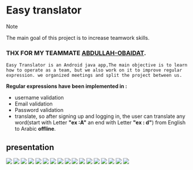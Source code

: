 # Easy translator
> [!NOTE]
> The main goal of this project is to increase teamwork skills.

### THX FOR  MY TEAMMATE [ABDULLAH-OBAIDAT](https://www.linkedin.com/in/abdallah-obiedat-562389257).
`
Easy Translator is an Android java app,The main objective is to learn how to operate as a team, but we also work on it to improve regular expression. we organized meetings and split the project between us.
`

 **Regular expressions have been implemented in :** 
* username validation
* Email validation
* Password validation
* translate, so after signing up and logging in, the user can translate any word(start with Letter **"ex :A"** an end with Letter **"ex : d"**) from English to Arabic **offline**.

## presentation
![](https://github.com/m3y3ah/Easy-translator/blob/main/img/1.png)
![](https://github.com/m3y3ah/Easy-translator/blob/main/img/2.png)
![](https://github.com/m3y3ah/Easy-translator/blob/main/img/3.png)
![](https://github.com/m3y3ah/Easy-translator/blob/main/img/4.png)
![](https://github.com/m3y3ah/Easy-translator/blob/main/img/5.png)
![](https://github.com/m3y3ah/Easy-translator/blob/main/img/6.png)
![](https://github.com/m3y3ah/Easy-translator/blob/main/img/7.png)
![](https://github.com/m3y3ah/Easy-translator/blob/main/img/8.png)
![](https://github.com/m3y3ah/Easy-translator/blob/main/img/9.png)
![](https://github.com/m3y3ah/Easy-translator/blob/main/img/10.png)
![](https://github.com/m3y3ah/Easy-translator/blob/main/img/11.png)
![](https://github.com/m3y3ah/Easy-translator/blob/main/img/12.png)
![](https://github.com/m3y3ah/Easy-translator/blob/main/img/13.png)
![](https://github.com/m3y3ah/Easy-translator/blob/main/img/14.png)
![](https://github.com/m3y3ah/Easy-translator/blob/main/img/15.png)
![](https://github.com/m3y3ah/Easy-translator/blob/main/img/16.png)
![](https://github.com/m3y3ah/Easy-translator/blob/main/img/17.png)

